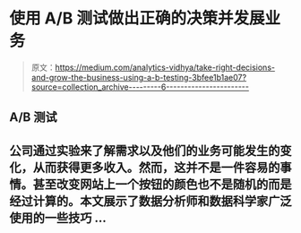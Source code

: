 # 使用 A/B 测试做出正确的决策并发展业务

> 原文：<https://medium.com/analytics-vidhya/take-right-decisions-and-grow-the-business-using-a-b-testing-3bfee1b1ae07?source=collection_archive---------6----------------------->

## A/B 测试

## 公司通过实验来了解需求以及他们的业务可能发生的变化，从而获得更多收入。然而，这并不是一件容易的事情。甚至改变网站上一个按钮的颜色也不是随机的而是经过计算的。本文展示了数据分析师和数据科学家广泛使用的一些技巧 …